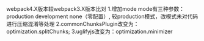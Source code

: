 webpack4.X版本较webpack3.X版本比对
1.增加mode
    mode有三种参数： 
    production
    development
    none（零配置）, 较production模式，改模式未对代码进行压缩混淆等处理
2.commonChunksPlugin改变为： optimization.splitChunks;
3.uglifyjs改变为：optimization.minimizer